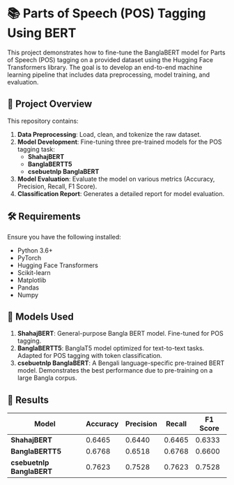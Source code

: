 # 📚 Parts of Speech (POS) Tagging Using BERT

This project demonstrates how to fine-tune the BanglaBERT model for Parts of Speech (POS) tagging on a provided dataset using the Hugging Face Transformers library. The goal is to develop an end-to-end machine learning pipeline that includes data preprocessing, model training, and evaluation.

## 🚀 Project Overview

This repository contains:
1. **Data Preprocessing**: Load, clean, and tokenize the raw dataset.
2. **Model Development**: Fine-tuning three pre-trained models for the POS tagging task:
   - **ShahajBERT**  
   - **BanglaBERTT5**  
   - **csebuetnlp BanglaBERT** 
3. **Model Evaluation**: Evaluate the model on various metrics (Accuracy, Precision, Recall, F1 Score).
4. **Classification Report**: Generates a detailed report for model evaluation.

## 🛠️ Requirements

Ensure you have the following installed:
- Python 3.6+
- PyTorch
- Hugging Face Transformers
- Scikit-learn
- Matplotlib
- Pandas
- Numpy

## 🤖 Models Used

1. **ShahajBERT**:
General-purpose Bangla BERT model.
Fine-tuned for POS tagging.
2. **BanglaBERTT5**:
BanglaT5 model optimized for text-to-text tasks.
Adapted for POS tagging with token classification.
3. **csebuetnlp BanglaBERT**:
A Bengali language-specific pre-trained BERT model.
Demonstrates the best performance due to pre-training on a large Bangla corpus.

## 🚀 Results

| Model                 | Accuracy | Precision | Recall | F1 Score |
|-----------------------|----------|-----------|--------|----------|
| **ShahajBERT**        | 0.6465   | 0.6440    | 0.6465 | 0.6333   |
| **BanglaBERTT5**      | 0.6768   | 0.6518    | 0.6768 | 0.6600   |
| **csebuetnlp BanglaBERT** | 0.7623   | 0.7528    | 0.7623 | 0.7528   |

